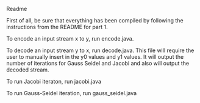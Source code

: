 Readme

First of all, be sure that everything has been compiled by following the instructions from the README for part 1.


To encode an input stream x to y, run encode.java.



To decode an input stream y to x, run decode.java. This file will require the user to manually insert in the y0 values and y1 values. It will output the number of iterations for Gauss Seidel and Jacobi and also will output the decoded stream.


To run Jacobi iteraton, run jacobi.java

To run Gauss-Seidel iteration, run gauss_seidel.java